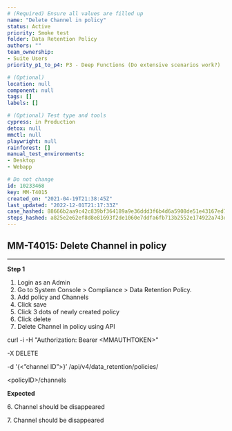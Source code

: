 ```yaml
---
# (Required) Ensure all values are filled up
name: "Delete Channel in policy"
status: Active
priority: Smoke test
folder: Data Retention Policy
authors: ""
team_ownership: 
- Suite Users
priority_p1_to_p4: P3 - Deep Functions (Do extensive scenarios work?)

# (Optional)
location: null
component: null
tags: []
labels: []

# (Optional) Test type and tools
cypress: in Production
detox: null
mmctl: null
playwright: null
rainforest: []
manual_test_environments: 
- Desktop
- Webapp

# Do not change
id: 10233468
key: MM-T4015
created_on: "2021-04-19T21:38:45Z"
last_updated: "2022-12-01T21:17:33Z"
case_hashed: 88666b2aa9c42c839bf364189a9e36ddd3f6b4d6a5908de51e43167ed7852b8788db9eafd81ef641925e784c5dff5686
steps_hashed: a825e2e62ef8d8e81693f2de1060e7ddfa6fb713b2552e174922a743db2048550b5a3f89b3bf3e280a38dd8968e5f079
---
```


<!-- (Auto-generated) Based on frontmatter's "key" and "name" -->

## MM-T4015: Delete Channel in policy

---

**Step 1**

1. Login as an Admin
2. Go to System Console > Compliance > Data Retention Policy.
3. Add policy and Channels
4. Click save
5. Click 3 dots of newly created policy
6. Click delete
7. Delete Channel in policy using API

curl -i -H "Authorization: Bearer \<MMAUTHTOKEN>"

\-X DELETE

\-d '{<”channel ID”>}’ /api/v4/data\_retention/policies/

\<policyID>/channels

**Expected**

6\. Channel should be disappeared

7\. Channel should be disappeared
